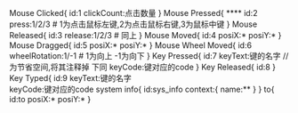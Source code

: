 Mouse Clicked{
    id:1
    clickCount:点击数量
}
Mouse Pressed{
****    id:2
    press:1/2/3    # 1为点击鼠标左键,2为点击鼠标右键,3为鼠标中键
}
Mouse Released{
    id:3
    release:1/2/3  # 同上
}
Mouse Moved{
    id:4
    posiX:*
    posiY:*
}
Mouse Dragged{
    id:5
    posiX:*
    posiY:*
}
Mouse Wheel Moved{
    id:6
    wheelRotation:1/-1   # 1为向上 -1为向下
}
Key Pressed{
    id:7
    keyText:键的名字  //为节省空间,将其注释掉 下同
    keyCode:键对应的code
}
Key Released{
    id:8
}
Key Typed{
    id:9
    keyText:键的名字  
    keyCode:键对应的code
system info{
    id:sys_info
    context:{
        name:**
    }
}
to{
    id:to
    posiX:*
    posiY:*
}